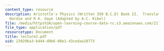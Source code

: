 ```yaml
---
content_type: resource
description: Aristotle's Physics (Written 350 B.C.E) Book II.  Translated by R.P.
  Hardie and R.K. Gaye (Adapted by A.C. Kibel)
file: /media/https%3A/open-learning-course-data-rc.s3.amazonaws.com/21l-448j-darwin-and-design-fall-2003/239296a3b444d0b608e143cedaa18773_lecture2.pdf
file_type: application/pdf
resourcetype: Document
title: lecture2.pdf
uid: 239296a3-b444-d0b6-08e1-43cedaa18773
---
```

